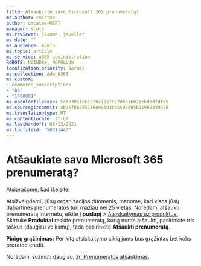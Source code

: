 ```yaml
---
title: Atšaukiate savo Microsoft 365 prenumeratą?
ms.author: cmcatee
author: cmcatee-MSFT
manager: scotv
ms.reviewer: jkinma, jmueller
ms.date: ''
ms.audience: Admin
ms.topic: article
ms.service: o365-administration
ROBOTS: NOINDEX, NOFOLLOW
localization_priority: Normal
ms.collection: Adm_O365
ms.custom:
- commerce_subscriptions
- "86"
- "1400001"
ms.openlocfilehash: 5c6b305fe61d20c706ff27db51607bcbdbdfdfe5
ms.sourcegitcommit: ab75f66355116e995b3cb5505465b31989339e28
ms.translationtype: MT
ms.contentlocale: lt-LT
ms.lasthandoff: 08/13/2021
ms.locfileid: "58311443"
---
```

# <a name="canceling-your-microsoft-365-subscription"></a>Atšaukiate savo Microsoft 365 prenumeratą?

Atsiprašome, kad išeisite!
  
Atsižvelgdami į jūsų organizacijos duomenis, manome, kad visos jūsų dabartinės prenumeratos turi mažiau nei 25 vietas. Norėdami atšaukti prenumeratą internetu, eikite į **puslapį** \> [Atsiskaitymas už produktus.](https://go.microsoft.com/fwlink/p/?linkid=842054) Skirtuke **Produktai** raskite prenumeratą, kurią norite atšaukti, pasirinkite tris taškus (daugiau veiksmų), tada pasirinkite **Atšaukti prenumeratą**.
  
**Pinigų grąžinimas:** Per kitą atsiskaitymo ciklą jums bus grąžintas bet koks prorated credit.

Norėdami sužinoti daugiau, [žr. Prenumeratos atšaukimas](https://docs.microsoft.com/microsoft-365/commerce/subscriptions/cancel-your-subscription).